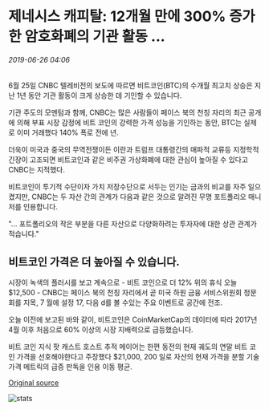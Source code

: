 # 제네시스 캐피탈: 12개월 만에 300% 증가한 암호화폐의 기관 활동 ...

###### 2019-06-26 04:06

6월 25일 CNBC 텔레비전의 보도에 따르면 비트코인(BTC)의 수개월 최고치 상승은 지난 1년 동안 기관 활동이 크게 상승한 데 기인할 수 있습니다.

기관 주도의 모멘텀과 함께, CNBC는 많은 사람들이 페이스 북의 천칭 자리의 최근 공개에 의해 부표 시장 감정에 비트 코인의 강력한 가격 성능을 기인하는 동안, BTC는 실제로 이미 거래했다 140% 폭로 전에 년.

더욱이 미국과 중국의 무역전쟁이든 이란과 트럼프 대통령간의 매파적 교류등 지정학적 긴장이 고조되면 비트코인과 같은 비주권 가상화폐에 대한 관심이 높아질 수 있다고 CNBC는 지적했다.

비트코인이 투기적 수단이자 가치 저장수단으로 서두는 인기는 금과의 비교를 자주 일으켰지만, CNBC는 두 자산 간의 관계가 다음과 같은 것으로 알려진 무명 포트폴리오 매니저를 인용합니다.

"... 포트폴리오의 작은 부분을 다른 자산으로 다양화하려는 투자자에 대한 상관 관계가 적습니다."

## 비트코인 가격은 더 높아질 수 있습니다.

시장이 녹색의 플러시를 보고 계속으로 - 비트 코인으로 더 12% 위의 휴식 오늘 $12,500 - CNBC는 페이스 북의 천칭 자리에서 곧 미국 하원 금융 서비스위원회 청문회를 지목, 7 월에 설정 17, 다음 d를 볼 수있는 주요 이벤트로 공간에 전조.

오늘 이전에 보고된 바와 같이, 비트코인은 CoinMarketCap의 데이터에 따라 2017년 4월 이후 처음으로 60% 이상의 시장 지배력으로 급등했습니다.

비트 코인 지식 팟 캐스트 호스트 추적 메이어는 한편 동전의 현재 궤도의 연말 비트 코인 가격을 선호해야한다고 주장했다 $21,000, 200 일로 자산의 현재 가격을 분할 기술 가격 메트릭의 급증 판독을 인용 이동 평균.

[Original source](https://cointelegraph.com/news/genesis-capital-institutional-activity-in-crypto-up-300-in-12-months)

![stats](https://c.statcounter.com/11760860/0/a89fa40b/1/ "stats")